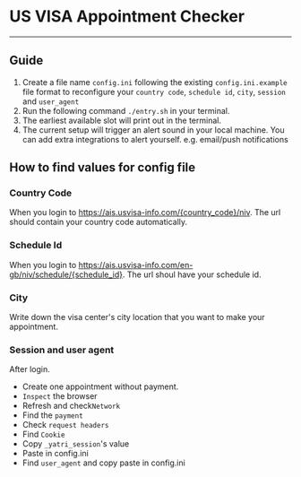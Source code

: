 # US VISA Appointment Checker
---
## Guide 
1. Create a file name `config.ini` following the existing `config.ini.example` file format to reconfigure your `country code`, `schedule id`, `city`, `session` and `user_agent` 
2. Run the following command `./entry.sh` in your terminal.
3. The earliest available slot will print out in the terminal.
4. The current setup will trigger an alert sound in your local machine. You can add extra integrations to alert yourself. e.g. email/push notifications

## How to find values for config file
### Country Code
When you login to https://ais.usvisa-info.com/{country_code}/niv. The url should contain your country code automatically.

### Schedule Id 
When you login to https://ais.usvisa-info.com/en-gb/niv/schedule/{schedule_id}. The url shoul have your schedule id.

### City
Write down the visa center's city location that you want to make your appointment.

### Session and user agent
After login. 
- Create one appointment without payment. 
- `Inspect` the browser 
- Refresh and check`Network` 
- Find the `payment`
- Check `request headers`
- Find `Cookie`
- Copy `_yatri_session`'s value
- Paste in config.ini
- Find `user_agent` and copy paste in config.ini
